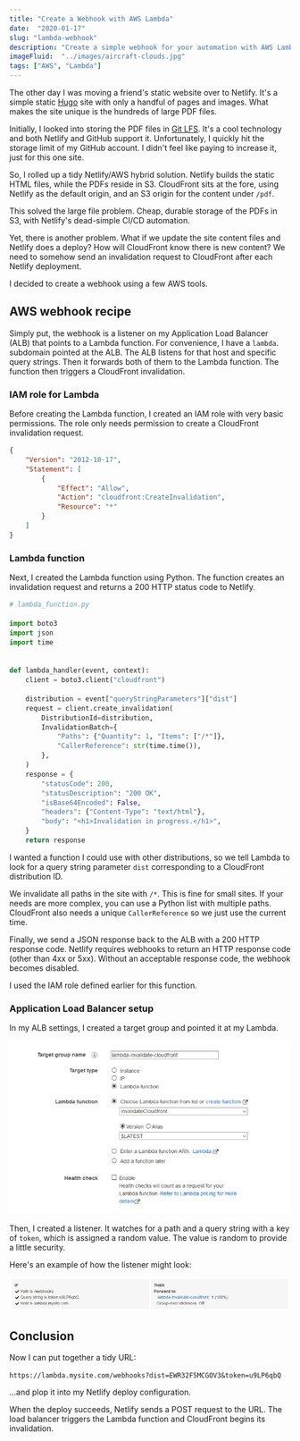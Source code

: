 ```yaml
---
title: "Create a Webhook with AWS Lambda"
date:  "2020-01-17"
slug: "lambda-webhook"
description: "Create a simple webhook for your automation with AWS Lambda and Python."
imageFluid:  "../images/aircraft-clouds.jpg"
tags: ["AWS", "Lambda"]
---
```


The other day I was moving a friend's static website over to Netlify. It's a simple static [Hugo](https://gohugo.io) site with only a handful of pages and images. What makes the site unique is the hundreds of large PDF files.

Initially, I looked into storing the PDF files in [Git LFS](https://git-lfs.github.com/). It's a cool technology and both Netlify and GitHub support it. Unfortunately, I quickly hit the storage limit of my GitHub account. I didn't feel like paying to increase it, just for this one site.

So, I rolled up a tidy Netlify/AWS hybrid solution. Netlify builds the static HTML files, while the PDFs reside in S3. CloudFront sits at the fore, using Netlify as the default origin, and an S3 origin for the content under `/pdf`.

This solved the large file problem. Cheap, durable storage of the PDFs in S3, with Netlify's dead-simple CI/CD automation.

Yet, there is another problem. What if we update the site content files and Netlify does a deploy? How will CloudFront know there is new content? We need to somehow send an invalidation request to CloudFront after each Netlify deployment.

I decided to create a webhook using a few AWS tools.

## AWS webhook recipe

Simply put, the webhook is a listener on my Application Load Balancer (ALB) that points to a Lambda function. For convenience, I have a `lambda`. subdomain pointed at the ALB. The ALB listens for that host and specific query strings. Then it forwards both of them to the Lambda function. The function then triggers a CloudFront invalidation.

### IAM role for Lambda

Before creating the Lambda function, I created an IAM role with very basic permissions. The role only needs permission to create a CloudFront invalidation request.

```json
{
    "Version": "2012-10-17",
    "Statement": [
        {
            "Effect": "Allow",
            "Action": "cloudfront:CreateInvalidation",
            "Resource": "*"
        }
    ]
}
```

### Lambda function

Next, I created the Lambda function using Python. The function creates an invalidation request and returns a 200 HTTP status code to Netlify.

```python
# lambda_function.py

import boto3
import json
import time


def lambda_handler(event, context):
    client = boto3.client("cloudfront")

    distribution = event["queryStringParameters"]["dist"]
    request = client.create_invalidation(
        DistributionId=distribution,
        InvalidationBatch={
            "Paths": {"Quantity": 1, "Items": ["/*"]},
            "CallerReference": str(time.time()),
        },
    )
    response = {
        "statusCode": 200,
        "statusDescription": "200 OK",
        "isBase64Encoded": False,
        "headers": {"Content-Type": "text/html"},
        "body": "<h1>Invalidation in progress.</h1>",
    }
    return response

```

I wanted a function I could use with other distributions, so we tell Lambda to look for a query string parameter `dist` corresponding to a CloudFront distribution ID.

We invalidate all paths in the site with `/*`. This is fine for small sites. If your needs are more complex, you can use a Python list with multiple paths. CloudFront also needs a unique `CallerReference` so we just use the current time.

Finally, we send a JSON response back to the ALB with a 200 HTTP response code. Netlify requires webhooks to return an HTTP response code (other than 4xx or 5xx). Without an acceptable response code, the webhook becomes disabled.

I used the IAM role defined earlier for this function.

### Application Load Balancer setup

In my ALB settings, I created a target group and pointed it at my Lambda.

![ALB Target Group](../images/alb-example-0.png)

Then, I created a listener. It watches for a path and a query string with a key of `token`, which is assigned a random value. The value is random to provide a little security.

Here's an example of how the listener might look:

![ALB Rule](../images/alb-example-1.png)

## Conclusion

Now I can put together a tidy URL:

`https://lambda.mysite.com/webhooks?dist=EWR32F5MCGOV3&token=u9LP6qbQ`

...and plop it into my Netlify deploy configuration.

When the deploy succeeds, Netlify sends a POST request to the URL. The load balancer triggers the Lambda function and CloudFront begins its invalidation.
